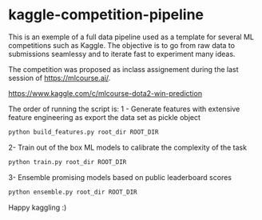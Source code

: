 # kaggle-competition-pipeline
This is an exemple of a full data pipeline used as a template for several ML competitions such as Kaggle. The objective is to go from raw data to submissions seamlessy and to iterate fast to experiment many ideas.

The competition was proposed as inclass assignement during the last session of https://mlcourse.ai/.

https://www.kaggle.com/c/mlcourse-dota2-win-prediction

The order of running the script is:
1 - Generate features with extensive feature engineering as export the data set as pickle object

```bash
python build_features.py root_dir ROOT_DIR
```

2- Train out of the box ML models to calibrate the complexity of the task
```bash
python train.py root_dir ROOT_DIR
```

3- Ensemble promising models based on public leaderboard scores

```bash
python ensemble.py root_dir ROOT_DIR
```

Happy kaggling :)
